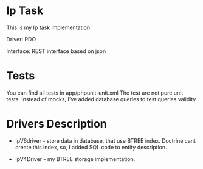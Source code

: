 # Ip Task
This is my Ip task implementation

Driver: PDO

Interface: REST interface based on json

# Tests
You can find all tests in app/phpunit-unit.xml
The test are not pure unit tests. Instead of mocks, I've added database queries to test queries validity.

# Drivers Description
 - IpV6driver - store data in database, that use BTREE index. Doctrine cant create this index, so, I added SQL code to entity description.

 - IpV4Driver - my BTREE storage implementation. 


